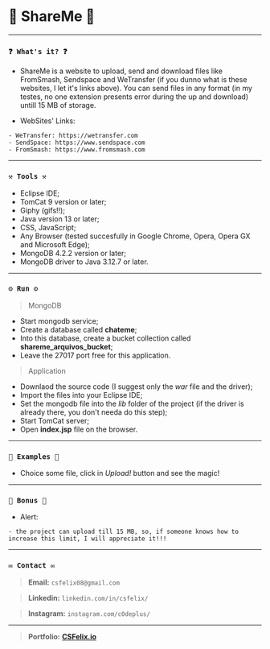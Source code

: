 # 🌟 ShareMe 🌟

----
### `❓ What's it? ❓`

* ShareMe is a website to upload, send and download files like FromSmash, Sendspace and WeTransfer (if you dunno what is these websites, I let it's links above). You can send files in any format (in my testes, no one extension presents error during the up and download) untill 15 MB of storage. 

* WebSites' Links:

```
- WeTransfer: https://wetransfer.com
- SendSpace: https://www.sendspace.com
- FromSmash: https://www.fromsmash.com
```

----
### `⚒️ Tools ⚒️`

* Eclipse IDE;
* TomCat 9 version or later;
* Giphy (gifs!!);
* Java version 13 or later;
* CSS, JavaScript;
* Any Browser (tested succesfully in Google Chrome, Opera, Opera GX and Microsoft Edge);
* MongoDB 4.2.2 version or later;
* MongoDB driver to Java 3.12.7 or later.

----
### `⚙️ Run ⚙️`

> MongoDB

* Start mongodb service;
* Create a database called **chateme**;
* Into this database, create a bucket collection called **shareme_arquivos_bucket**;
* Leave the 27017 port free for this application.

> Application

* Downlaod the source code (I suggest only the *war* file and the driver);
* Import the files into your Eclipse IDE;
* Set the mongodb file into the *lib* folder of the project (if the driver is already there, you don't needa do this step);
* Start TomCat server;
* Open **index.jsp** file on the browser.

----
### `📝 Examples 📝`

* Choice some file, click in *Upload!* button and see the magic!

----
### `🎁 Bonus 🎁`

* Alert: 

```
- the project can upload till 15 MB, so, if someone knows how to increase this limit, I will appreciate it!!!
```

----
### `✉️ Contact ✉️`

> **Email:** `csfelix08@gmail.com`

> **Linkedin:** `linkedin.com/in/csfelix/`

> **Instagram:** `instagram.com/c0deplus/`

----

> **Portfolio:** **[CSFelix.io](https://csfelix.github.io/)**
